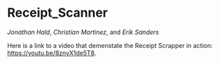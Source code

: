 # Receipt_Scanner

_Jonathan Hald_, _Christian Martinez_, and _Erik Sanders_

Here is a link to a video that demenstate the Receipt Scrapper in action: https://youtu.be/8znyX1de5T8.


